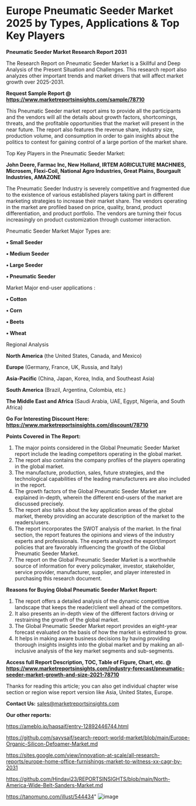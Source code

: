 # Europe Pneumatic Seeder Market 2025 by Types, Applications & Top Key Players

<strong>Pneumatic Seeder Market Research Report 2031</strong>

The Research Report on Pneumatic Seeder Market is a Skillful and Deep Analysis of the Present Situation and Challenges. This research report also analyzes other important trends and market drivers that will affect market growth over 2025-2031.

<strong>Request Sample Report @ <a href=https://www.marketreportsinsights.com/sample/78710>https://www.marketreportsinsights.com/sample/78710</a></strong>

This Pneumatic Seeder market report aims to provide all the participants and the vendors will all the details about growth factors, shortcomings, threats, and the profitable opportunities that the market will present in the near future. The report also features the revenue share, industry size, production volume, and consumption in order to gain insights about the politics to contest for gaining control of a large portion of the market share.

Top Key Players in the Pneumatic Seeder Market:

<strong>John Deere, Farmac Inc, New Holland, IRTEM AGRICULTURE MACHNIES, Microsem, Flexi-Coil, National Agro Industries, Great Plains, Bourgault Industries, AMAZONE</strong>

The Pneumatic Seeder Industry is severely competitive and fragmented due to the existence of various established players taking part in different marketing strategies to increase their market share. The vendors operating in the market are profiled based on price, quality, brand, product differentiation, and product portfolio. The vendors are turning their focus increasingly on product customization through customer interaction.

Pneumatic Seeder Market Major Types are:

<strong>• Small Seeder

• Medium Seeder

• Large Seeder

• Pneumatic Seeder</strong>

Market Major end-user applications :

<strong>• Cotton

• Corn

• Beets

• Wheat</strong>

Regional Analysis

</u><strong><b>North America</b></strong> (the United States, Canada, and Mexico)

<strong><b>Europe </b></strong>(Germany, France, UK, Russia, and Italy)

<strong><b>Asia-Pacific</b></strong> (China, Japan, Korea, India, and Southeast Asia)

<strong><b>South America</b></strong> (Brazil, Argentina, Colombia, etc.)

<strong><b>The Middle East and Africa</b></strong> (Saudi Arabia, UAE, Egypt, Nigeria, and South Africa)

<strong>Go For Interesting Discount Here: <a href=https://www.marketreportsinsights.com/discount/78710>https://www.marketreportsinsights.com/discount/78710</a></strong>

<strong>Points Covered in The Report:</strong>
<ol>
  <li>The major points considered in the Global Pneumatic Seeder Market report include the leading competitors operating in the global market.</li>
  <li>The report also contains the company profiles of the players operating in the global market.</li>
  <li>The manufacture, production, sales, future strategies, and the technological capabilities of the leading manufacturers are also included in the report.</li>
  <li>The growth factors of the Global Pneumatic Seeder Market are explained in-depth, wherein the different end-users of the market are discussed precisely.</li>
  <li>The report also talks about the key application areas of the global market, thereby providing an accurate description of the market to the readers/users.</li>
  <li>The report incorporates the SWOT analysis of the market. In the final section, the report features the opinions and views of the industry experts and professionals. The experts analyzed the export/import policies that are favorably influencing the growth of the Global Pneumatic Seeder Market.</li>
  <li>The report on the Global Pneumatic Seeder Market is a worthwhile source of information for every policymaker, investor, stakeholder, service provider, manufacturer, supplier, and player interested in purchasing this research document.</li>
</ol>
<strong>Reasons for Buying Global Pneumatic Seeder Market Report:</strong>

<ol>
  <li>The report offers a detailed analysis of the dynamic competitive landscape that keeps the reader/client well ahead of the competitors.</li>
  <li>It also presents an in-depth view of the different factors driving or restraining the growth of the global market.</li>
  <li>The Global Pneumatic Seeder Market report provides an eight-year forecast evaluated on the basis of how the market is estimated to grow.</li>
  <li>It helps in making aware business decisions by having providing thorough insights insights into the global market and by making an all-inclusive analysis of the key market segments and sub-segments.</li>
</ol>
<strong>Access full Report Description, TOC, Table of Figure, Chart, etc. @ <a href=https://www.marketreportsinsights.com/industry-forecast/pneumatic-seeder-market-growth-and-size-2021-78710>https://www.marketreportsinsights.com/industry-forecast/pneumatic-seeder-market-growth-and-size-2021-78710</a></strong>


Thanks for reading this article; you can also get individual chapter wise section or region wise report version like Asia, United States, Europe.

<strong>Contact Us:</strong>
sales@marketreportsinsights.com

<strong>Our other reports:</strong>

<a href=https://ameblo.jp/haqsaif/entry-12892446744.html>https://ameblo.jp/haqsaif/entry-12892446744.html</a>

<a href=https://github.com/sayysaif/search-report-world-market/blob/main/Europe-Organic-Silicon-Defoamer-Market.md>https://github.com/sayysaif/search-report-world-market/blob/main/Europe-Organic-Silicon-Defoamer-Market.md</a>

<a href=https://sites.google.com/view/innovation-at-scale/all-research-reports/europe-home-office-furnishings-market-to-witness-xx-cagr-by-2031>https://sites.google.com/view/innovation-at-scale/all-research-reports/europe-home-office-furnishings-market-to-witness-xx-cagr-by-2031</a>

<a href=https://github.com/Hindavi23/REPORTSINSIGHTS/blob/main/North-America-Wide-Belt-Sanders-Market.md>https://github.com/Hindavi23/REPORTSINSIGHTS/blob/main/North-America-Wide-Belt-Sanders-Market.md</a>

<a href=https://tanomuno.com/illust/544434>https://tanomuno.com/illust/544434</a>"
![image](https://github.com/user-attachments/assets/2def6584-8920-4cf2-a0cf-38a2fb694934)
